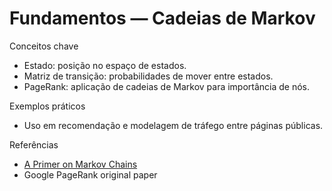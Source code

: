 # Fundamentos — Cadeias de Markov

Conceitos chave

- Estado: posição no espaço de estados.
- Matriz de transição: probabilidades de mover entre estados.
- PageRank: aplicação de cadeias de Markov para importância de nós.

Exemplos práticos
- Uso em recomendação e modelagem de tráfego entre páginas públicas.

Referências
- [A Primer on Markov Chains](https://example.com)
- Google PageRank original paper
